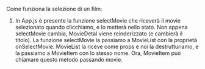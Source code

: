 Come funziona la selezione di un film:

1. In App.js è presente la funzione selectMovie che riceverà il movie selezionato quando clicchiamo, e lo metterà nello stato. Non appena selectMovie cambia, MovieDetal viene reinderizzato (e cambierà il titolo). La funzione selectMovie la passiamo a MovieList con la proprietà onSelectMovie. MovieList la riceve come props e noi la destrutturiamo, e la passiamo a MovieItem con lo stesso nome. Ora, MovieItem può chiamare questo metodo passando movie.